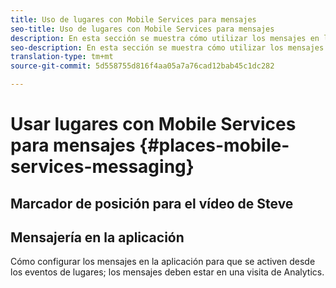 ```yaml
---
title: Uso de lugares con Mobile Services para mensajes
seo-title: Uso de lugares con Mobile Services para mensajes
description: En esta sección se muestra cómo utilizar los mensajes en lugares con Mobile Services.
seo-description: En esta sección se muestra cómo utilizar los mensajes en lugares con Mobile Services.
translation-type: tm+mt
source-git-commit: 5d558755d816f4aa05a7a76cad12bab45c1dc282

---
```



# Usar lugares con Mobile Services para mensajes {#places-mobile-services-messaging}



## Marcador de posición para el vídeo de Steve




## Mensajería en la aplicación

Cómo configurar los mensajes en la aplicación para que se activen desde los eventos de lugares; los mensajes deben estar en una visita de Analytics.